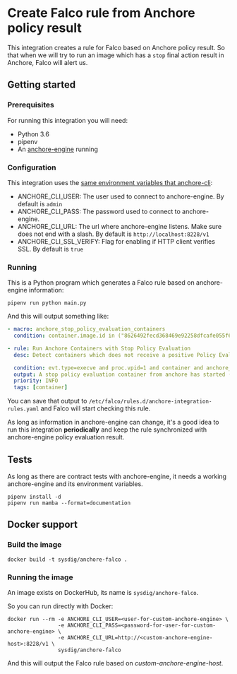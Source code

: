 # Create Falco rule from Anchore policy result

This integration creates a rule for Falco based on Anchore policy result.
So that when we will try to run an image which has a ```stop``` final action result
in Anchore, Falco will alert us.

## Getting started

### Prerequisites

For running this integration you will need:

* Python 3.6
* pipenv
* An [anchore-engine](https://github.com/anchore/anchore-engine) running

### Configuration

This integration uses the [same environment variables that anchore-cli](https://github.com/anchore/anchore-cli#configuring-the-anchore-cli):

* ANCHORE_CLI_USER: The user used to connect to anchore-engine. By default is ```admin```
* ANCHORE_CLI_PASS: The password used to connect to anchore-engine.
* ANCHORE_CLI_URL: The url where anchore-engine listens. Make sure does not end with a slash. By default is ```http://localhost:8228/v1```
* ANCHORE_CLI_SSL_VERIFY: Flag for enabling if HTTP client verifies SSL. By default is ```true```

### Running

This is a Python program which generates a Falco rule based on anchore-engine
information:

```
pipenv run python main.py
```

And this will output something like:


```yaml
- macro: anchore_stop_policy_evaluation_containers
  condition: container.image.id in ("8626492fecd368469e92258dfcafe055f636cb9cbc321a5865a98a0a6c99b8dd", "e86d9bb526efa0b0401189d8df6e3856d0320a3d20045c87b4e49c8a8bdb22c1")

- rule: Run Anchore Containers with Stop Policy Evaluation
  desc: Detect containers which does not receive a positive Policy Evaluation from Anchore Engine.

  condition: evt.type=execve and proc.vpid=1 and container and anchore_stop_policy_evaluation_containers
  output: A stop policy evaluation container from anchore has started (%container.info image=%container.image)
  priority: INFO
  tags: [container]
```

You can save that output to ```/etc/falco/rules.d/anchore-integration-rules.yaml```
and Falco will start checking this rule.

As long as information in anchore-engine can change, it's a good idea to run this
integration **periodically** and keep the rule synchronized with anchore-engine
policy evaluation result.

## Tests

As long as there are contract tests with anchore-engine, it needs a working
anchore-engine and its environment variables.

```
pipenv install -d
pipenv run mamba --format=documentation
```

## Docker support

### Build the image

```
docker build -t sysdig/anchore-falco .
```

### Running the image

An image exists on DockerHub, its name is ```sysdig/anchore-falco```.

So you can run directly with Docker:

```
docker run --rm -e ANCHORE_CLI_USER=<user-for-custom-anchore-engine> \
                -e ANCHORE_CLI_PASS=<password-for-user-for-custom-anchore-engine> \
                -e ANCHORE_CLI_URL=http://<custom-anchore-engine-host>:8228/v1 \
                sysdig/anchore-falco
```

And this will output the Falco rule based on *custom-anchore-engine-host*.
